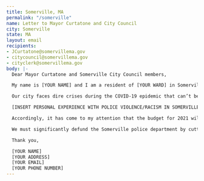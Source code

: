 ```yaml
---
title: Somerville, MA
permalink: "/somerville"
name: Letter to Mayor Curtatone and City Council
city: Somerville
state: MA
layout: email
recipients:
- JCurtatone@somervillema.gov
- citycouncil@somervillema.gov
- cityclerk@somervillema.gov
body: |-
  Dear Mayor Curtatone and Somerville City Council members,

  My name is [YOUR NAME] and I am a resident of [YOUR WARD] in Somerville, MA. I am writing to demand that you take specific measures to reduce funding for police in the city of Somerville. The Mayor and the members of the city council have a responsibility to communities of color in Somerville to take immediate steps to decrease funding to the police**,** while reinvesting those funds into Black, Brown, and Indigenous communities most directly impacted by police violence and disinvestment.

  Our city faces dire crises during the COVID-19 epidemic that can’t be solved by policing. Thousands of community members have lost wages and face food-insecurity due to the economic crisis that is unfolding in this community. Some face the risk of forced removal as soon as the eviction ban is lifted and I recognize that these conditions only exacerbate the long-standing inequalities in Somerville that have displaced communities of color from this area.For far too long the status quo has forced essential educators to live on starvation wages while overwhelming community demands to right this glaring injustice are ignored. Meanwhile, our Police Department hoards hundreds of thousands of dollars seized from citizens unconvicted of any crime and the City rewards police officers with six-figure salaries. This is unconscionable. Somerville police officers don’t just brutalize Somerville residents, but also attack peaceful protestors in other cities through expensive interdepartmental mutual aid agreements. Somerville’s failings include reliance on lethally armed police to solve community problems and funding our police force at the expense of programs that strengthen our community and reduce crime.

  [INSERT PERSONAL EXPERIENCE WITH POLICE VIOLENCE/RACISM IN SOMERVILLE]

  Accordingly, it has come to my attention that the budget for 2021 will be presented to the City Council on June 19. The previous FY 2020 budget allocated $17,044,021 to Somerville PD, more than the budgets of Health and Human Services, Culture & Recreation, Medicare, and all the OSPCD Divisions combined. To fix these failings, I demand the City to reallocate millions of dollars from the Police Department FY 2021 budget, remove officers from Somerville schools, and disarm the police. Our needs must be addressed by the provision of care and not the threat of violence. We must reinvest into social programs and resources like education, public health, jobs, and safe housing. Most importantly, decisions around funding and reinvestment must be done in collaboration with Black, Brown, and Indigenous community members who are most impacted by the harms of police violence and disinvestment.

  We must significantly defund the Somerville police department by cutting bloated salaries, expensive overtime, and militarized budgets to reinvest in our communities. It’s time to stop investing in criminalization and surveillance, and fund what Black, Brown, and Indigenous communities need to be safe and healthy: COVID19 relief, housing grants, healthcare, youth jobs and services, POC-owned businesses, community centers, trauma-informed first responders, POC-led organizations and projects.

  Thank you,

  [YOUR NAME]
  [YOUR ADDRESS]
  [YOUR EMAIL]
  [YOUR PHONE NUMBER]
---
```


